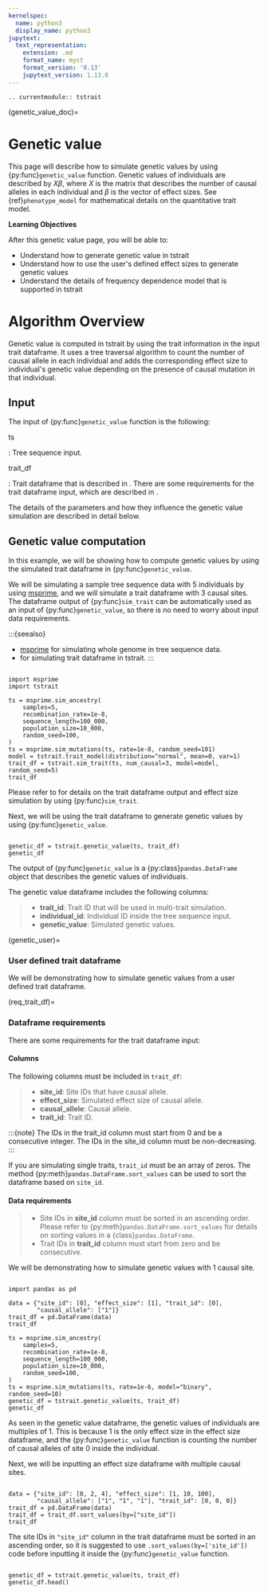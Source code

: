 ```yaml
---
kernelspec:
  name: python3
  display_name: python3
jupytext:
  text_representation:
    extension: .md
    format_name: myst
    format_version: '0.13'
    jupytext_version: 1.13.8
---
```


```{eval-rst}
.. currentmodule:: tstrait
```

(genetic_value_doc)=

# Genetic value

This page will describe how to simulate genetic values by using {py:func}`genetic_value` function. Genetic
values of individuals are described by $X\beta$, where $X$ is the matrix that describes
the number of causal alleles in each individual and $\beta$ is the vector of effect sizes. See
{ref}`phenotype_model` for mathematical details on the quantitative trait model.

**Learning Objectives**

After this genetic value page, you will be able to:

- Understand how to generate genetic value in tstrait
- Understand how to use the user's defined effect sizes to generate genetic values
- Understand the details of frequency dependence model that is supported in tstrait

# Algorithm Overview

Genetic value is computed in tstrait by using the trait information in the input trait dataframe.
It uses a tree traversal algorithm to count the number of causal allele in each individual and adds
the corresponding effect size to individual's genetic value depending on the presence of causal
mutation in that individual.

## Input

The input of {py:func}`genetic_value` function is the following:

ts

: Tree sequence input.

trait_df

: Trait dataframe that is described in [](effect_size_sim). There are some requirements for the trait
  dataframe input, which are described in [](req_trait_df).

The details of the parameters and how they influence the genetic value simulation are described in detail
below.

## Genetic value computation

In this example, we will be showing how to compute genetic values by using the simulated trait dataframe
in {py:func}`genetic_value`.

We will be simulating a sample tree sequence data with 5 individuals by using [msprime](msprime:sec_intro),
and we will simulate a trait dataframe with 3 causal sites. The dataframe output of {py:func}`sim_trait`
can be automatically used as an input of {py:func}`genetic_value`, so there is no need to worry about input
data requirements.

:::{seealso}
- [msprime](msprime:sec_intro) for simulating whole genome in tree sequence data.
- [](effect_size) for simulating trait dataframe in tstrait.
:::

```{code-cell}

import msprime
import tstrait

ts = msprime.sim_ancestry(
    samples=5,
    recombination_rate=1e-8,
    sequence_length=100_000,
    population_size=10_000,
    random_seed=100,
)
ts = msprime.sim_mutations(ts, rate=1e-8, random_seed=101)
model = tstrait.trait_model(distribution="normal", mean=0, var=1)
trait_df = tstrait.sim_trait(ts, num_causal=3, model=model, random_seed=5)
trait_df
```

Please refer to [](effect_size_sim) for details on the trait dataframe output and effect size
simulation by using {py:func}`sim_trait`.

Next, we will be using the trait dataframe to generate genetic values by using {py:func}`genetic_value`.

```{code-cell}

genetic_df = tstrait.genetic_value(ts, trait_df)
genetic_df
```

The output of {py:func}`genetic_value` is a {py:class}`pandas.DataFrame` object that describes
the genetic values of individuals.

The genetic value dataframe includes the following columns:

> - **trait_id**: Trait ID that will be used in multi-trait simulation.
> - **individual_id**: Individual ID inside the tree sequence input.
> - **genetic_value**: Simulated genetic values.

(genetic_user)=

### User defined trait dataframe

We will be demonstrating how to simulate genetic values from a user defined trait dataframe.

(req_trait_df)=

### Dataframe requirements

There are some requirements for the trait dataframe input:

#### Columns

The following columns must be included in `trait_df`:

> - **site_id**: Site IDs that have causal allele.
> - **effect_size**: Simulated effect size of causal allele.
> - **causal_allele**: Causal allele.
> - **trait_id**: Trait ID.

:::{note}
The IDs in the trait_id column must start from 0 and be a consecutive integer. The IDs in the site_id
column must be non-decreasing.
:::

If you are simulating single traits, `trait_id` must be an array of zeros. The method
{py:meth}`pandas.DataFrame.sort_values` can be used to sort the dataframe based on `site_id`.

#### Data requirements

> - Site IDs in **site_id** column must be sorted in an ascending order. Please refer to
>   {py:meth}`pandas.DataFrame.sort_values` for details on sorting values in a
>   {class}`pandas.DataFrame`.
> - Trait IDs in **trait_id** column must start from zero and be consecutive.

We will be demonstrating how to simulate genetic values with 1 causal site.

```{code-cell}

import pandas as pd

data = {"site_id": [0], "effect_size": [1], "trait_id": [0],
        "causal_allele": ["1"]}
trait_df = pd.DataFrame(data)
trait_df
```

```{code-cell}
ts = msprime.sim_ancestry(
    samples=5,
    recombination_rate=1e-8,
    sequence_length=100_000,
    population_size=10_000,
    random_seed=100,
)
ts = msprime.sim_mutations(ts, rate=1e-6, model="binary", random_seed=10)
genetic_df = tstrait.genetic_value(ts, trait_df)
genetic_df
```

As seen in the genetic value dataframe, the genetic values of individuals are multiples
of 1. This is because 1 is the only effect size in the effect size dataframe, and the
{py:func}`genetic_value` function is counting the number of causal alleles of site 0
inside the individual.

Next, we will be inputting an effect size dataframe with multiple causal sites.

```{code-cell}

data = {"site_id": [0, 2, 4], "effect_size": [1, 10, 100],
        "causal_allele": ["1", "1", "1"], "trait_id": [0, 0, 0]}
trait_df = pd.DataFrame(data)
trait_df = trait_df.sort_values(by=["site_id"])
trait_df
```

The site IDs in `"site_id"` column in the trait dataframe must be sorted in an
ascending order, so it is suggested to use `.sort_values(by=['site_id'])`
code before inputting it inside the {py:func}`genetic_value` function.

```{code-cell}

genetic_df = tstrait.genetic_value(ts, trait_df)
genetic_df.head()
```

